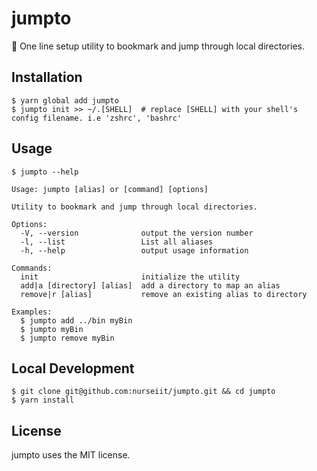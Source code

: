 # jumpto

🏀 One line setup utility to bookmark and jump through local directories.

## Installation

```
$ yarn global add jumpto
$ jumpto init >> ~/.[SHELL]  # replace [SHELL] with your shell's config filename. i.e 'zshrc', 'bashrc'
```

## Usage

```
$ jumpto --help

Usage: jumpto [alias] or [command] [options]

Utility to bookmark and jump through local directories.

Options:
  -V, --version              output the version number
  -l, --list                 List all aliases
  -h, --help                 output usage information

Commands:
  init                       initialize the utility
  add|a [directory] [alias]  add a directory to map an alias
  remove|r [alias]           remove an existing alias to directory

Examples:
  $ jumpto add ../bin myBin
  $ jumpto myBin
  $ jumpto remove myBin

```

## Local Development

```
$ git clone git@github.com:nurseiit/jumpto.git && cd jumpto
$ yarn install
```

## License

jumpto uses the MIT license.
